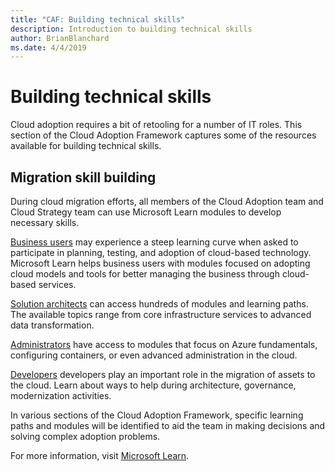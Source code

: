 ```yaml
---
title: "CAF: Building technical skills"
description: Introduction to building technical skills
author: BrianBlanchard
ms.date: 4/4/2019
---
```


# Building technical skills

Cloud adoption requires a bit of retooling for a number of IT roles. This section of the Cloud Adoption Framework captures some of the resources available for building technical skills.

## Migration skill building

During cloud migration efforts, all members of the Cloud Adoption team and Cloud Strategy team can use Microsoft Learn modules to develop necessary skills.

[Business users](/learn/browse/?roles=business-user) may experience a steep learning curve when asked to participate in planning, testing, and adoption of cloud-based technology. Microsoft Learn helps business users with modules focused on adopting cloud models and tools for better managing the business through cloud-based services.

[Solution architects](/learn/browse/?roles=solution-architect) can access hundreds of modules and learning paths. The available topics range from core infrastructure services to advanced data transformation.

[Administrators](/learn/browse/?roles=administrator) have access to modules that focus on Azure fundamentals, configuring containers, or even advanced administration in the cloud.

[Developers](/learn/browse/?roles=developer&term=infrastructure) developers play an important role in the migration of assets to the cloud. Learn about ways to help during architecture, governance, modernization activities.

In various sections of the Cloud Adoption Framework, specific learning paths and modules will be identified to aid the team in making decisions and solving complex adoption problems.

For more information, visit [Microsoft Learn](/learn).